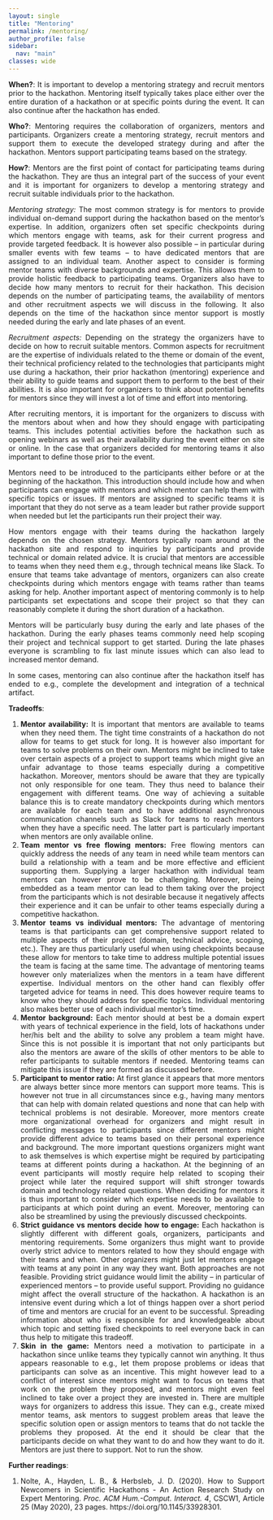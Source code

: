```yaml
---
layout: single
title: "Mentoring"
permalink: /mentoring/
author_profile: false
sidebar:
  nav: "main"
classes: wide
---
```

<style>
  p {text-align:justify;}
  li { text-align:justify; }
</style>

<p><b>When?</b>: It is important to develop a mentoring strategy and recruit mentors prior to the hackathon. Mentoring itself typically takes place either over the entire duration of a hackathon or at specific points during the event. It can also continue after the hackathon has ended.</p>
<p><b>Who?</b>: Mentoring requires the collaboration of organizers, mentors and participants. Organizers create a mentoring strategy, recruit mentors and support them to execute the developed strategy during and after the hackathon. Mentors support participating teams based on the strategy.</p>
<p><b>How?</b>: Mentors are the first point of contact for participating teams during the hackathon. They are thus an integral part of the success of your event and it is important for organizers to develop a mentoring strategy and recruit suitable individuals prior to the hackathon.</p>
<p><i>Mentoring strategy:</i> The most common strategy is for mentors to provide individual on-demand support during the hackathon based on the mentor’s expertise. In addition, organizers often set specific checkpoints during which mentors engage with teams, ask for their current progress and provide targeted feedback. It is however also possible – in particular during smaller events with few teams – to have dedicated mentors that are assigned to an individual team. Another aspect to consider is forming mentor teams with diverse backgrounds and expertise. This allows them to provide holistic feedback to participating teams. Organizers also have to decide how many mentors to recruit for their hackathon. This decision depends on the number of participating teams, the availability of mentors and other recruitment aspects we will discuss in the following. It also depends on the time of the hackathon since mentor support is mostly needed during the early and late phases of an event.</p>
<p><i>Recruitment aspects:</i> Depending on the strategy the organizers have to decide on how to recruit suitable mentors. Common aspects for recruitment are the expertise of individuals related to the theme or domain of the event, their technical proficiency related to the technologies that participants might use during a hackathon, their prior hackathon (mentoring) experience and their ability to guide teams and support them to perform to the best of their abilities. It is also important for organizers to think about potential benefits for mentors since they will invest a lot of time and effort into mentoring.</p>
<p>After recruiting mentors, it is important for the organizers to discuss with the mentors about when and how they should engage with participating teams. This includes potential activities before the hackathon such as opening webinars as well as their availability during the event either on site or online. In the case that organizers decided for mentoring teams it also important to define those prior to the event.</p>
<p>Mentors need to be introduced to the participants either before or at the beginning of the hackathon. This introduction should include how and when participants can engage with mentors and which mentor can help them with specific topics or issues. If mentors are assigned to specific teams it is important that they do not serve as a team leader but rather provide support when needed but let the participants run their project their way.</p>
<p>How mentors engage with their teams during the hackathon largely depends on the chosen strategy. Mentors typically roam around at the hackathon site and respond to inquiries by participants and provide technical or domain related advice. It is crucial that mentors are accessible to teams when they need them e.g., through technical means like Slack. To ensure that teams take advantage of mentors, organizers can also create checkpoints during which mentors engage with teams rather than teams asking for help. Another important aspect of mentoring commonly is to help participants set expectations and scope their project so that they can reasonably complete it during the short duration of a hackathon.</p>
<p>Mentors will be particularly busy during the early and late phases of the hackathon. During the early phases teams commonly need help scoping their project and technical support to get started. During the late phases everyone is scrambling to fix last minute issues which can also lead to increased mentor demand.</p>
<p>In some cases, mentoring can also continue after the hackathon itself has ended to e.g., complete the development and integration of a technical artifact.</p>
<p><b>Tradeoffs</b>:
  <ol><li><b>Mentor availability:</b> It is important that mentors are available to teams when they need them. The tight time constraints of a hackathon do not allow for teams to get stuck for long. It is however also important for teams to solve problems on their own. Mentors might be inclined to take over certain aspects of a project to support teams which might give an unfair advantage to those teams especially during a competitive hackathon. Moreover, mentors should be aware that they are typically not only responsible for one team. They thus need to balance their engagement with different teams. One way of achieving a suitable balance this is to create mandatory checkpoints during which mentors are available for each team and to have additional asynchronous communication channels such as Slack for teams to reach mentors when they have a specific need. The latter part is particularly important when mentors are only available online.</li>
  <li><b>Team mentor vs free flowing mentors:</b> Free flowing mentors can quickly address the needs of any team in need while team mentors can build a relationship with a team and be more effective and efficient supporting them. Supplying a larger hackathon with individual team mentors can however prove to be challenging. Moreover, being embedded as a team mentor can lead to them taking over the project from the participants which is not desirable because it negatively affects their experience and it can be unfair to other teams especially during a competitive hackathon.</li>
  <li><b>Mentor teams vs individual mentors:</b> The advantage of mentoring teams is that participants can get comprehensive support related to multiple aspects of their project (domain, technical advice, scoping, etc.). They are thus particularly useful when using checkpoints because these allow for mentors to take time to address multiple potential issues the team is facing at the same time. The advantage of mentoring teams however only materializes when the mentors in a team have different expertise. Individual mentors on the other hand can flexibly offer targeted advice for teams in need. This does however require teams to know who they should address for specific topics. Individual mentoring also makes better use of each individual mentor’s time.</li>
  <li><b>Mentor background:</b> Each mentor should at best be a domain expert with years of technical experience in the field, lots of hackathons under her/his belt and the ability to solve any problem a team might have. Since this is not possible it is important that not only participants but also the mentors are aware of the skills of other mentors to be able to refer participants to suitable mentors if needed. Mentoring teams can mitigate this issue if they are formed as discussed before.</li>
  <li><b>Participant to mentor ratio:</b> At first glance it appears that more mentors are always better since more mentors can support more teams. This is however not true in all circumstances since e.g., having many mentors that can help with domain related questions and none that can help with technical problems is not desirable. Moreover, more mentors create more organizational overhead for organizers and might result in conflicting messages to participants since different mentors might provide different advice to teams based on their personal experience and background. The more important questions organizers might want to ask themselves is which expertise might be required by participating teams at different points during a hackathon. At the beginning of an event participants will mostly require help related to scoping their project while later the required support will shift stronger towards domain and technology related questions. When deciding for mentors it is thus important to consider which expertise needs to be available to participants at which point during an event. Moreover, mentoring can also be streamlined by using the previously discussed checkpoints.</li>
  <li><b>Strict guidance vs mentors decide how to engage:</b> Each hackathon is slightly different with different goals, organizers, participants and mentoring requirements. Some organizers thus might want to provide overly strict advice to mentors related to how they should engage with their teams and when. Other organizers might just let mentors engage with teams at any point in any way they want. Both approaches are not feasible. Providing strict guidance would limit the ability – in particular of experienced mentors – to provide useful support. Providing no guidance might affect the overall structure of the hackathon. A hackathon is an intensive event during which a lot of things happen over a short period of time and mentors are crucial for an event to be successful. Spreading information about who is responsible for and knowledgeable about which topic and setting fixed checkpoints to reel everyone back in can thus help to mitigate this tradeoff.</li>
  <li><b>Skin in the game:</b> Mentors need a motivation to participate in a hackathon since unlike teams they typically cannot win anything. It thus appears reasonable to e.g., let them propose problems or ideas that participants can solve as an incentive. This might however lead to a conflict of interest since mentors might want to focus on teams that work on the problem they proposed, and mentors might even feel inclined to take over a project they are invested in. There are multiple ways for organizers to address this issue. They can e.g., create mixed mentor teams, ask mentors to suggest problem areas that leave the specific solution open or assign mentors to teams that do not tackle the problems they proposed. At the end it should be clear that the participants decide on what they want to do and how they want to do it. Mentors are just there to support. Not to run the show.</li></ol></p>
<p><b>Further readings</b>:
  <ol><li>Nolte, A., Hayden, L. B., & Herbsleb, J. D. (2020). How to Support Newcomers in Scientific Hackathons - An Action Research Study on Expert Mentoring. <i>Proc. ACM Hum.-Comput. Interact. 4</i>, CSCW1, Article 25 (May 2020), 23 pages. https://doi.org/10.1145/33928301.</li></ol></p>
